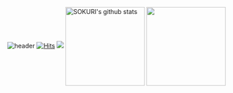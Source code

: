 ![header](https://capsule-render.vercel.app/api?type=waving&color=gradient&height=250&section=header&text=ki-ra_CODE&fontSize=90)
[![Hits](https://hits.seeyoufarm.com/api/count/incr/badge.svg?url=https%3A%2F%2Fgithub.com%2Fhaesoo9410&count_bg=%23EB8B10&title_bg=%23684327&icon=&icon_color=%23E7E7E7&title=VISIT&edge_flat=false)](https://github.com/ki-ra)
<img src="https://img.shields.io/badge/Python-3766AB?style=flat-square&logo=Python&logoColor=white"/></a>
<a href="https://github.com/ki-ra"><img align="center" style="height:180px" src="https://github-readme-stats.vercel.app/api?username=imysh578&show_icons=true&include_all_commits=true&theme=synthwave&hide_border=true" alt="SOKURI's github stats" /></a>
<a href="https://github.com/ki-ra"><img align="center" style="height:180px" src="https://github-readme-stats.vercel.app/api/top-langs/?username=imysh578&layout=compact&theme=synthwave&hide_border=true" /></a> 
